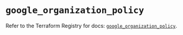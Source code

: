 # `google_organization_policy`

Refer to the Terraform Registry for docs: [`google_organization_policy`](https://registry.terraform.io/providers/hashicorp/google/6.36.0/docs/resources/organization_policy).
